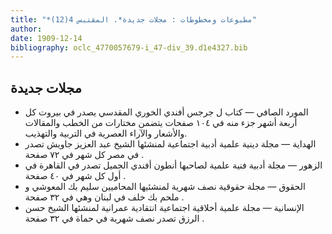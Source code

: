 ```yaml
---
title: "*مطبوعات ومخطوطات : مجلات جديدة*. المقتبس 4(12)"
author: 
date: 1909-12-14
bibliography: oclc_4770057679-i_47-div_39.d1e4327.bib
---
```




##  مجلات جديدة 



-  المورد الصافي  — كتاب ل  جرجس أفندي الخوري المقدسي  يصدر في  بيروت  كل  أربعة  أشهر جزء منه في  ١٠٤  صفحات  يتضمن مختارات من الخطب والمقالات والأشعار والآراء العصرية في التربية والتهذيب.  
-  الهداية  —  مجلة دينية علمية أدبية اجتماعية  لمنشئها  الشيخ عبد العزيز جاويش  تصدر في  مصر  كل شهر في  ٧٢  صفحة  . 
-  الزهور  —  مجلة أدبية فنية علمية  لصاحبها  أنطون أفندي الجميل  تصدر في  القاهرة  في أول كل شهر في  ٤٠  صفحة  .  
-  الحقوق  —  مجلة حقوقية  نصف شهرية لمنشئيها المحاميين  سليم بك المعوشي  و  ملحم بك خلف  في  لبنان  وهي في  ٣٢  صفحة  . 
-  الإنسانية  —  مجلة علمية أخلاقية اجتماعية انتقادية عمرانية  لمنشئها  الشيخ حسن الرزق  تصدر نصف شهرية في  حماة  في  ٣٢  صفحة  . 

